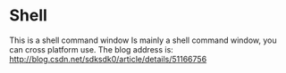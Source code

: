 # Shell
This is a shell command window
Is mainly a shell command window, you can cross platform use.
The blog address is: http://blog.csdn.net/sdksdk0/article/details/51166756
